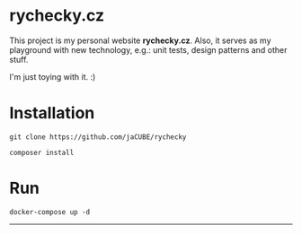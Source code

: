 # rychecky.cz

This project is my personal website **rychecky.cz**.
Also, it serves as my playground with new technology, e.g.: unit tests,
design patterns and other stuff.

I'm just toying with it. :)

# Installation
```
git clone https://github.com/jaCUBE/rychecky
```

```
composer install
```

# Run
```
docker-compose up -d
```

<hr />

<p class="center">
    <img src="http://rychecky.cz/assets/UML/controllers.png" alt="" />
</p>
<p class="center">
    <img src="http://rychecky.cz/assets/UML/database.png" alt="" />
</p>